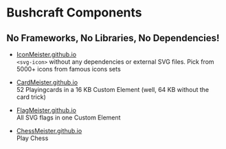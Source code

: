 # Bushcraft Components

## **No Frameworks**, **No** Libraries, **No** Dependencies!

* [IconMeister.github.io](https://iconmeister.github.io)  
``<svg-icon>`` without any dependencies or external SVG files. Pick from 5000+ icons from famous icons sets

* [CardMeister.github.io](https://cardmeister.github.io)  
52 Playingcards in a 16 KB Custom Element (well, 64 KB without the card trick)

* [FlagMeister.github.io](https://flagmeister.github.io)  
All SVG flags in one Custom Element

* [ChessMeister.github.io](https://chessmeister.github.io)  
Play Chess
